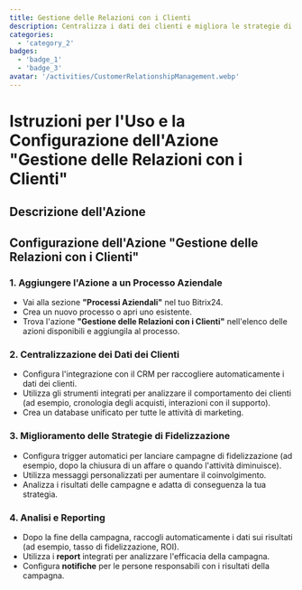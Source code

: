 ```yaml
---
title: Gestione delle Relazioni con i Clienti
description: Centralizza i dati dei clienti e migliora le strategie di fidelizzazione.
categories: 
  - 'category_2'
badges: 
  - 'badge_1'
  - 'badge_3'
avatar: '/activities/CustomerRelationshipManagement.webp'
---
```


# Istruzioni per l'Uso e la Configurazione dell'Azione "Gestione delle Relazioni con i Clienti"

## Descrizione dell'Azione

## **Configurazione dell'Azione "Gestione delle Relazioni con i Clienti"**

### 1. Aggiungere l'Azione a un Processo Aziendale
- Vai alla sezione **"Processi Aziendali"** nel tuo Bitrix24.
- Crea un nuovo processo o apri uno esistente.
- Trova l'azione **"Gestione delle Relazioni con i Clienti"** nell'elenco delle azioni disponibili e aggiungila al processo.

### 2. Centralizzazione dei Dati dei Clienti
- Configura l'integrazione con il CRM per raccogliere automaticamente i dati dei clienti.
- Utilizza gli strumenti integrati per analizzare il comportamento dei clienti (ad esempio, cronologia degli acquisti, interazioni con il supporto).
- Crea un database unificato per tutte le attività di marketing.

### 3. Miglioramento delle Strategie di Fidelizzazione
- Configura trigger automatici per lanciare campagne di fidelizzazione (ad esempio, dopo la chiusura di un affare o quando l'attività diminuisce).
- Utilizza messaggi personalizzati per aumentare il coinvolgimento.
- Analizza i risultati delle campagne e adatta di conseguenza la tua strategia.

### 4. Analisi e Reporting
- Dopo la fine della campagna, raccogli automaticamente i dati sui risultati (ad esempio, tasso di fidelizzazione, ROI).
- Utilizza i **report** integrati per analizzare l'efficacia della campagna.
- Configura **notifiche** per le persone responsabili con i risultati della campagna.